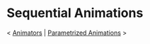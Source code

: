 # Sequential Animations

< [Animators](Animators.md) | [Parametrized Animations](Parametrized-Animations.md) >
